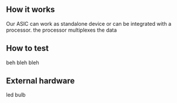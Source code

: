 <!---

This file is used to generate your project datasheet. Please fill in the information below and delete any unused
sections.

You can also include images in this folder and reference them in the markdown. Each image must be less than
512 kb in size, and the combined size of all images must be less than 1 MB.
-->

## How it works

Our ASIC can work as standalone device or can be integrated with a processor. the processor multiplexes the data 

## How to test

beh bleh bleh

## External hardware

led bulb
